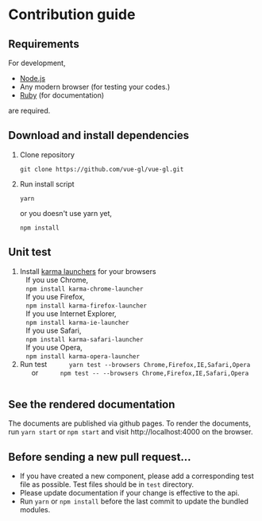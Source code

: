 # Contribution guide
## Requirements
For development,
* [Node.js](https://nodejs.org/)
* Any modern browser (for testing your codes.)
* [Ruby](https://www.ruby-lang.org/) (for documentation)

are required.
## Download and install dependencies
1. Clone repository
    ```
    git clone https://github.com/vue-gl/vue-gl.git
    ```
1. Run install script
    ```
    yarn
    ```
    or you doesn't use yarn yet,
    ```
    npm install
    ```
## Unit test
1. Install [karma launchers](http://karma-runner.github.io/1.0/config/browsers.html) for your browsers  
    If you use Chrome,  
    `npm install karma-chrome-launcher`  
    If you use Firefox,  
    `npm install karma-firefox-launcher`  
    If you use Internet Explorer,  
    `npm install karma-ie-launcher`  
    If you use Safari,  
    `npm install karma-safari-launcher`  
    If you use Opera,  
    `npm install karma-opera-launcher`  
1. Run test
    ```
    yarn test --browsers Chrome,Firefox,IE,Safari,Opera
    ```
    or
    ```
    npm test -- --browsers Chrome,Firefox,IE,Safari,Opera
    ```
## See the rendered documentation
The documents are published via github pages. To render the documents, run `yarn start` or `npm start` and visit http://localhost:4000 on the browser.
## Before sending a new pull request...
* If you have created a new component, please add a corresponding test file as possible. Test files should be in `test` directory.
* Please update documentation if your change is effective to the api.
* Run `yarn` or `npm install` before the last commit to update the bundled modules.
